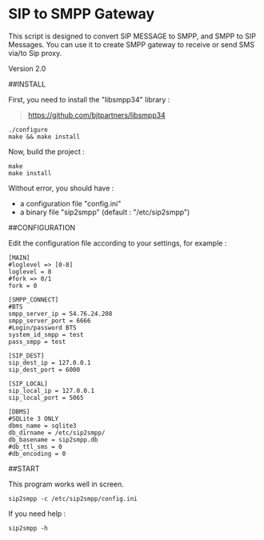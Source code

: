 SIP to SMPP Gateway
========

This script is designed to convert SIP MESSAGE to SMPP, and SMPP to SIP Messages. You can use it to create SMPP gateway to receive or send SMS via/to Sip proxy. 

Version 2.0


##INSTALL

  First, you need to install the "libsmpp34" library :

> https://github.com/bjtpartners/libsmpp34


    ./configure
    make && make install
    
  Now, build the project :
      
    make
    make install
    
  Without error, you should have :
* a configuration file "config.ini"
* a binary file "sip2smpp" (default : "/etc/sip2smpp")
    
##CONFIGURATION

  Edit the configuration file according to your settings, for example :
    
    [MAIN]
    #loglevel => [0-8]
    loglevel = 8
    #fork => 0/1
    fork = 0
    
    [SMPP_CONNECT]
    #BTS
    smpp_server_ip = 54.76.24.208
    smpp_server_port = 6666
    #Login/password BTS
    system_id_smpp = test
    pass_smpp = test
    
    [SIP_DEST]
    sip_dest_ip = 127.0.0.1
    sip_dest_port = 6000
    
    [SIP_LOCAL]
    sip_local_ip = 127.0.0.1
    sip_local_port = 5065
    
    [DBMS]
    #SQLite 3 ONLY
    dbms_name = sqlite3
    db_dirname = /etc/sip2smpp/
    db_basename = sip2smpp.db
    #db_ttl_sms = 0
    #db_encoding = 0

##START

This program works well in screen.

    sip2smpp -c /etc/sip2smpp/config.ini
  
  If you need help :

    sip2smpp -h

 

